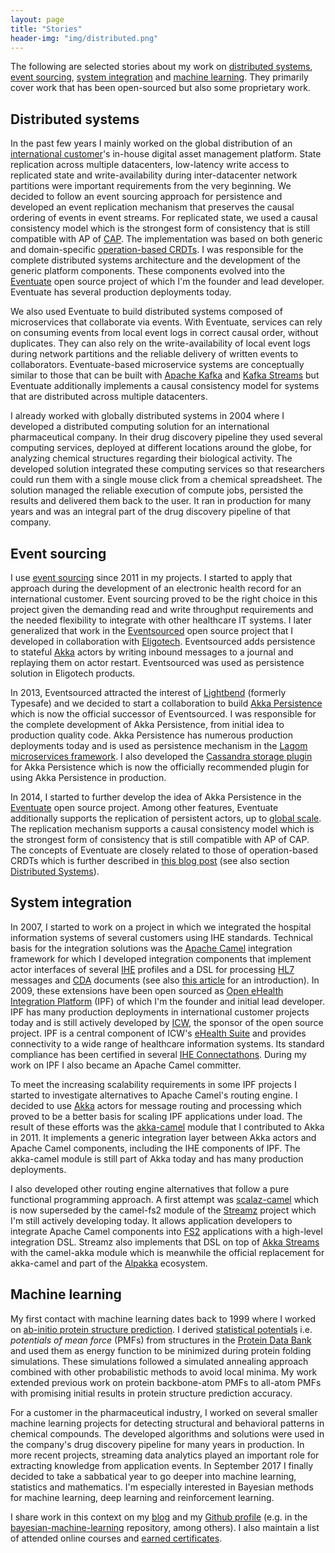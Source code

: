 ```yaml
---
layout: page
title: "Stories"
header-img: "img/distributed.png"
---
```


The following are selected stories about my work on [distributed systems](#distributed-systems), [event sourcing](#event-sourcing), 
[system integration](#system-integration) and [machine learning](#machine-learning). They primarily cover work that has been 
open-sourced but also some proprietary work.

## Distributed systems

In the past few years I mainly worked on the global distribution of an [international customer](https://www.redbullmediahouse.com/)'s 
in-house digital asset management platform. State replication across multiple datacenters, low-latency write access to replicated 
state and write-availability during inter-datacenter network partitions were important requirements from the very beginning. 
We decided to follow an event sourcing approach for persistence and developed an event replication mechanism that preserves 
the causal ordering of events in event streams. For replicated state, we used a causal consistency model which is the strongest 
form of consistency that is still compatible with AP of [CAP](https://de.wikipedia.org/wiki/CAP-Theorem). The implementation 
was based on both generic and domain-specific [operation-based CRDTs](/2016/10/19/operation-based-crdt-framework/). I was 
responsible for the complete distributed systems architecture and the development of the generic platform components. 
These components evolved into the [Eventuate](https://github.com/RBMHTechnology/eventuate) open source project of which 
I'm the founder and lead developer. Eventuate has several production deployments today.

We also used Eventuate to build distributed systems composed of microservices that collaborate via events. With Eventuate,
services can rely on consuming events from local event logs in correct causal order, without duplicates. They can also rely 
on the write-availability of local event logs during network partitions and the reliable delivery of written events to 
collaborators. Eventuate-based microservice systems are conceptually similar to those that can be built with 
[Apache Kafka](http://kafka.apache.org/) and [Kafka Streams](http://kafka.apache.org/10/documentation/streams/) but 
Eventuate additionally implements a causal consistency model for systems that are distributed across multiple datacenters. 

I already worked with globally distributed systems in 2004 where I developed a distributed computing solution for an 
international pharmaceutical company. In their drug discovery pipeline they used several computing services, deployed at 
different locations around the globe, for analyzing chemical structures regarding their biological activity. The developed 
solution integrated these computing services so that researchers could run them with a single mouse click from a chemical 
spreadsheet. The solution managed the reliable execution of compute jobs, persisted the results and delivered them back 
to the user. It ran in production for many years and was an integral part of the drug discovery pipeline of that company.

## Event sourcing

I use [event sourcing](https://martinfowler.com/eaaDev/EventSourcing.html) since 2011 in my projects. I started to apply 
that approach during the development of an electronic health record for an international customer. Event sourcing proved 
to be the right choice in this project given the demanding read and write throughput requirements and the needed flexibility 
to integrate with other healthcare IT systems. I later generalized that work in the [Eventsourced](https://github.com/eligosource/eventsourced) 
open source project that I developed in collaboration with [Eligotech](http://www.eligotech.com/). Eventsourced adds 
persistence to stateful [Akka](https://akka.io/) actors by writing inbound messages to a journal and replaying them on 
actor restart. Eventsourced was used as persistence solution in Eligotech products. 

In 2013, Eventsourced attracted the interest of [Lightbend](https://www.lightbend.com/) (formerly Typesafe) and we decided 
to start a collaboration to build [Akka Persistence](https://doc.akka.io/docs/akka/current/persistence.html) which is now 
the official successor of Eventsourced. I was responsible for the complete development of Akka Persistence, from initial 
idea to production quality code. Akka Persistence has numerous production deployments today and is used as persistence 
mechanism in the [Lagom microservices framework](https://www.lagomframework.com/). I also developed the 
[Cassandra storage plugin](https://github.com/akka/akka-persistence-cassandra) for Akka Persistence which is now the 
officially recommended plugin for using Akka Persistence in production. 

In 2014, I started to further develop the idea of Akka Persistence in the [Eventuate](https://github.com/RBMHTechnology/eventuate) 
open source project. Among other features, Eventuate additionally supports the replication of persistent actors, up to 
[global scale](/2015/01/13/event-sourcing-at-global-scale/). The replication mechanism supports a causal consistency model 
which is the strongest form of consistency that is still compatible with AP of CAP. The concepts of Eventuate are closely 
related to those of operation-based CRDTs which is further described in [this blog post](/2016/10/19/operation-based-crdt-framework/) 
(see also section [Distributed Systems](#distributed-systems)). 

## System integration

In 2007, I started to work on a project in which we integrated the hospital information systems of several customers
using IHE standards. Technical basis for the integration solutions was the [Apache Camel](http://camel.apache.org/) 
integration framework for which I developed integration components that implement actor interfaces of several 
[IHE](https://www.ihe.net/) profiles and a DSL for processing  [HL7](http://www.hl7.org/) messages and 
[CDA](http://hl7.de/themen/hl7-cda-clinical-document-architecture/) documents (see also 
[this article](https://dzone.com/articles/introduction-open-ehealth) for an introduction). In 2009, these extensions have 
been open sourced as [Open eHealth Integration Platform](http://oehf.github.io/ipf/) (IPF) of which I'm the founder and 
initial lead developer. IPF has many production deployments in international customer projects today and is still actively 
developed by [ICW](https://icw-global.com/), the sponsor of the open source project. IPF is a central component of ICW's 
[eHealth Suite](https://icw-global.com/icw-ehealth-suite/) and provides connectivity to a wide range of healthcare information 
systems. Its standard compliance has been certified in several [IHE Connectathons](https://www.ihe.net/connectathon.aspx). 
During my work on IPF I also became an Apache Camel committer. 

To meet the increasing scalability requirements in some IPF projects I started to investigate alternatives to Apache Camel's 
routing engine. I decided to use [Akka](https://akka.io/) actors for message routing and processing which proved to be a 
better basis for scaling IPF applications under load. The result of these efforts was the 
[akka-camel](https://doc.akka.io/docs/akka/2.5.4/scala/camel.html) module that I contributed to Akka in 2011. It implements 
a generic integration layer between Akka actors and Apache Camel components, including the IHE components of IPF. The 
akka-camel module is still part of Akka today and has many production deployments.

I also developed other routing engine alternatives that follow a pure functional programming approach. A first attempt was 
[scalaz-camel](https://github.com/krasserm/scalaz-camel) which is now superseded by the camel-fs2 module of the 
[Streamz](https://github.com/krasserm/streamz) project which I'm still actively developing today. It allows application 
developers to integrate Apache Camel components into [FS2](https://github.com/functional-streams-for-scala/fs2) applications 
with a high-level integration DSL. Streamz also implements that DSL on top of 
[Akka Streams](https://doc.akka.io/docs/akka/current/stream/index.html) with the camel-akka module which is meanwhile the 
official replacement for akka-camel and part of the [Alpakka](https://github.com/akka/alpakka) ecosystem.

## Machine learning

My first contact with machine learning dates back to 1999 where I worked on 
[ab-initio protein structure prediction](https://en.wikipedia.org/wiki/De_novo_protein_structure_prediction). I derived 
[statistical potentials](https://en.wikipedia.org/wiki/Statistical_potential) i.e. *potentials of mean force* (PMFs) 
from structures in the [Protein Data Bank](http://www.wwpdb.org/) and used them as energy function to be 
minimized during protein folding simulations. These simulations followed a simulated annealing approach combined with 
other probabilistic methods to avoid local minima. My work extended previous work on protein backbone-atom PMFs to 
all-atom PMFs with promising initial results in protein structure prediction accuracy.

For a customer in the pharmaceutical industry, I worked on several smaller machine learning projects for detecting structural 
and behavioral patterns in chemical compounds. The developed algorithms and solutions were used in the company's drug 
discovery pipeline for many years in production. In more recent projects, streaming data analytics played an important 
role for extracting knowledge from application events. In September 2017 I finally decided to take a sabbatical 
year to go deeper into machine learning, statistics and mathematics. I'm especially interested in Bayesian methods for 
machine learning, deep learning and reinforcement learning.

I share work in this context on my [blog](/) and my [Github profile](https://github.com/krasserm) (e.g. in the 
[bayesian-machine-learning](https://github.com/krasserm/bayesian-machine-learning) repository, among others). I also 
maintain a list of attended online courses and [earned certificates](/resume#certificates).
